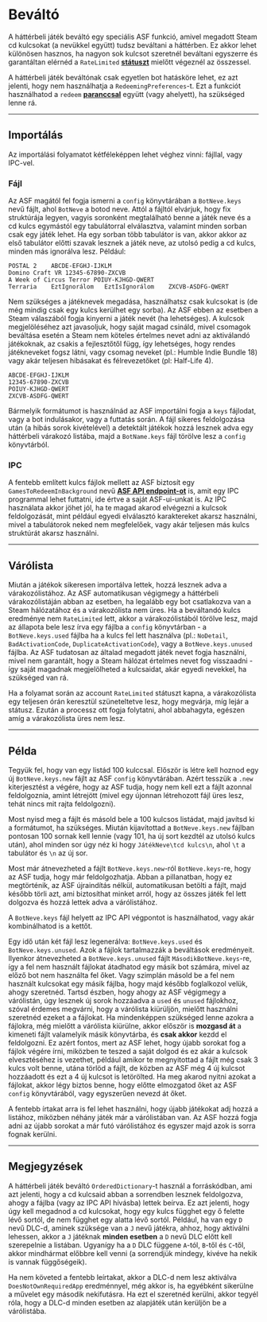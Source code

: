 # Beváltó

A háttérbeli játék beváltó egy speciális ASF funkció, amivel megadott Steam cd kulcsokat (a nevükkel együtt) tudsz beváltani a háttérben. Ez akkor lehet különösen hasznos, ha nagyon sok kulcsot szeretnél beváltani egyszerre és garantáltan elérnéd a `RateLimited` **[státuszt](https://github.com/JustArchiNET/ArchiSteamFarm/wiki/FAQ#what-is-the-meaning-of-status-when-redeeming-a-key)** mielőtt végeznél az összessel.

A háttérbeli játék beváltónak csak egyetlen bot hatásköre lehet, ez azt jelenti, hogy nem használhatja a `RedeemingPreferences`-t. Ezt a funkciót használhatod a `redeem` **[paranccsal](https://github.com/JustArchiNET/ArchiSteamFarm/wiki/Commands)** együtt (vagy ahelyett), ha szükséged lenne rá.

---

## Importálás

Az importálási folyamatot kétféleképpen lehet véghez vinni: fájllal, vagy IPC-vel.

### Fájl

Az ASF magától fel fogja ismerni a `config` könyvtárában a `BotNeve.keys` nevű fájlt, ahol `BotNeve` a botod neve. Attól a fájltól elvárjuk, hogy fix struktúrája legyen, vagyis soronként megtalálható benne a játék neve és a cd kulcs egymástól egy tabulátorral elválasztva, valamint minden sorban csak egy játék lehet. Ha egy sorban több tabulátor is van, akkor akkor az első tabulátor előtti szavak lesznek a játék neve, az utolsó pedig a cd kulcs, minden más ignorálva lesz. Például:

```text
POSTAL 2    ABCDE-EFGHJ-IJKLM
Domino Craft VR 12345-67890-ZXCVB
A Week of Circus Terror POIUY-KJHGD-QWERT
Terraria    EztIgnorálom   EztIsIgnorálom    ZXCVB-ASDFG-QWERT
```

Nem szükséges a játéknevek megadása, használhatsz csak kulcsokat is (de még mindig csak egy kulcs kerülhet egy sorba). Az ASF ebben az esetben a Steam válaszából fogja kinyerni a játék nevét (ha lehetséges). A kulcsok megjelöléséhez azt javasoljuk, hogy saját magad csináld, mivel csomagok beváltása esetén a Steam nem köteles értelmes nevet adni az aktiválandó játékoknak, az csakis a fejlesztőtől függ, így lehetséges, hogy rendes játékneveket fogsz látni, vagy csomag neveket (pl.: Humble Indie Bundle 18) vagy akár teljesen hibásakat és félrevezetőket (pl: Half-Life 4).

```text
ABCDE-EFGHJ-IJKLM
12345-67890-ZXCVB
POIUY-KJHGD-QWERT
ZXCVB-ASDFG-QWERT
```

Bármelyik formátumot is használnád az ASF importálni fogja a `keys` fájlodat, vagy a bot indulásakor, vagy a futtatás során. A fájl sikeres feldolgozása után (a hibás sorok kivételével) a detektált játékok hozzá lesznek adva egy háttérbeli várakozó listába, majd a `BotName.keys` fájl törölve lesz a `config` könyvtárból.

### IPC

A fentebb említett kulcs fájlok mellett az ASF biztosít egy `GamesToRedeemInBackground` nevű **[ASF API endpoint-ot](https://github.com/JustArchiNET/ArchiSteamFarm/wiki/IPC#asf-api)** is, amit egy IPC programmal lehet futtatni, ide értve a saját ASF-ui-unkat is. Az IPC használata akkor jöhet jól, ha te magad akarod elvégezni a kulcsok feldolgozását, mint például egyedi elválasztó karaktereket akarsz használni, mivel a tabulátorok neked nem megfelelőek, vagy akár teljesen más kulcs struktúrát akarsz használni.

---

## Várólista

Miután a játékok sikeresen importálva lettek, hozzá lesznek adva a várakozólistához. Az ASF automatikusan végigmegy a háttérbeli várakozólistáján abban az esetben, ha legalább egy bot csatlakozva van a Steam hálózatához és a várakozólista nem üres. Ha a beváltandó kulcs eredménye nem `RateLimited` lett, akkor a várakozólistából törölve lesz, majd az állapota bele lesz írva egy fájlba a `config` könyvtárban - a `BotNeve.keys.used` fájlba ha a kulcs fel lett használva (pl.: `NoDetail`, `BadActivationCode`, `DuplicateActivationCode`), vagy a `BotNeve.keys.unused` fájlba. Az ASF tudatosan az általad megadott játék nevet fogja használni, mivel nem garantált, hogy a Steam hálózat értelmes nevet fog visszaadni - így saját magadnak megjelölheted a kulcsaidat, akár egyedi nevekkel, ha szükséged van rá.

Ha a folyamat során az account `RateLimited` státuszt kapna, a várakozólista egy teljesen órán keresztül szüneteltetve lesz, hogy megvárja, míg lejár a státusz. Ezután a processz ott fogja folytatni, ahol abbahagyta, egészen amíg a várakozólista üres nem lesz.

---

## Példa

Tegyük fel, hogy van egy listád 100 kulccsal. Először is létre kell hoznod egy új `BotNeve.keys.new` fájlt az ASF `config` könyvtárában. Azért tesszük a `.new` kiterjesztést a végére, hogy az ASF tudja, hogy nem kell ezt a fájlt azonnal feldolgoznia, amint létrejött (mivel egy újonnan létrehozott fájl üres lesz, tehát nincs mit rajta feldolgozni).

Most nyisd meg a fájlt és másold bele a 100 kulcsos listádat, majd javítsd ki a formátumot, ha szükséges. Miután kijavítottad a `BotNeve.keys.new` fájlban pontosan 100 sornak kell lennie (vagy 101, ha új sort kezdtél az utolsó kulcs után), ahol minden sor úgy néz ki hogy `JátékNeve\tcd kulcs\n`, ahol `\t` a tabulátor és `\n` az új sor.

Most már átnevezheted a fájlt `BotNeve.keys.new`-ról `BotNeve.keys`-re, hogy az ASF tudja, hogy már feldolgozhatja. Abban a pillanatban, hogy ez megtörténik, az ASF újraindítás nélkül, automatikusan betölti a fájlt, majd később törli azt, ami biztosíthat minket arról, hogy az összes játék fel lett dolgozva és hozzá lettek adva a várólistához.

A `BotNeve.keys` fájl helyett az IPC API végpontot is használhatod, vagy akár kombinálhatod is a kettőt.

Egy idő után két fájl lesz legenerálva: `BotNeve.keys.used` és `BotNeve.keys.unused`. Azok a fájlok tartalmazzák a beváltások eredményeit. Ilyenkor átnevezheted a `BotNeve.keys.unused` fájlt `MásodikBotNeve.keys`-re, így a fel nem használt fájlokat átadhatod egy másik bot számára, mivel az előző bot nem használta fel őket. Vagy szimplán másold be a fel nem használt kulcsokat egy másik fájlba, hogy majd később foglalkozol velük, ahogy szeretnéd. Tartsd észben, hogy ahogy az ASF végigmegy a várólistán, úgy lesznek új sorok hozzáadva a `used` és `unused` fájlokhoz, szóval érdemes megvárni, hogy a várólista kiürüljön, mielőtt használni szeretnéd ezeket a a fájlokat. Ha mindenképpen szükséged lenne azokra a fájlokra, még mielőtt a várólista kiürülne, akkor először is **mozgasd át** a kimeneti fájlt valamelyik másik könyvtárba, és **csak akkor** kezdd el feldolgozni. Ez azért fontos, mert az ASF lehet, hogy újabb sorokat fog a fájlok végére írni, miközben te teszed a saját dolgod és ez akár a kulcsok elvesztéséhez is vezethet, például amikor te megnyitottad a fájlt még csak 3 kulcs volt benne, utána törlöd a fájlt, de közben az ASF még 4 új kulcsot hozzáadott és ezt a 4 új kulcsot is letörölted. Ha meg akarod nyitni azokat a fájlokat, akkor légy biztos benne, hogy előtte elmozgatod őket az ASF `config` könyvtárából, vagy egyszerűen nevezd át őket.

A fentebb írtakat arra is fel lehet használni, hogy újabb játékokat adj hozzá a listához, miközben néhány játék már a várólistában van. Az ASF hozzá fogja adni az újabb sorokat a már futó várólistához és egyszer majd azok is sorra fognak kerülni.

---

## Megjegyzések

A háttérbeli játék beváltó `OrderedDictionary`-t használ a forráskódban, ami azt jelenti, hogy a cd kulcsaid abban a sorrendben lesznek feldolgozva, ahogy a fájlba (vagy az IPC API hívásba) lettek beírva. Ez azt jelenti, hogy úgy kell megadnod a cd kulcsokat, hogy egy kulcs függhet egy ő felette lévő sortól, de nem függhet egy alatta lévő sortól. Például, ha van egy `D` nevű DLC-d, aminek szüksége van a `J` nevű játékra, ahhoz, hogy aktiválni lehessen, akkor a `J` játéknak **minden esetben** a `D` nevű DLC előtt kell szerepelnie a listában. Ugyanígy ha a `D` DLC függene `A`-tól, `B`-től és `C`-től, akkor mindhármat előbbre kell venni (a sorrendjük mindegy, kivéve ha nekik is vannak függőségeik).

Ha nem követed a fentebb leírtakat, akkor a DLC-d nem lesz aktiválva `DoesNotOwnRequiredApp` eredménnyel, még akkor is, ha egyébként sikerülne a művelet egy második nekifutásra. Ha ezt el szeretnéd kerülni, akkor tegyél róla, hogy a DLC-d minden esetben az alapjáték után kerüljön be a várólistába.
